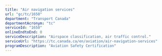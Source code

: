 ```yaml
---
title: "Air navigation services"
url: "gc/tc/1650"
department: "Transport Canada"
departmentAcronym: "tc"
serviceId: "1650"
onlineEndtoEnd: 0
serviceDescription: "Airspace classification, air traffic control."
serviceUrl: "https://tc.canada.ca/en/aviation/air-navigation-services"
programDescription: "Aviation Safety Certification"
---
```

